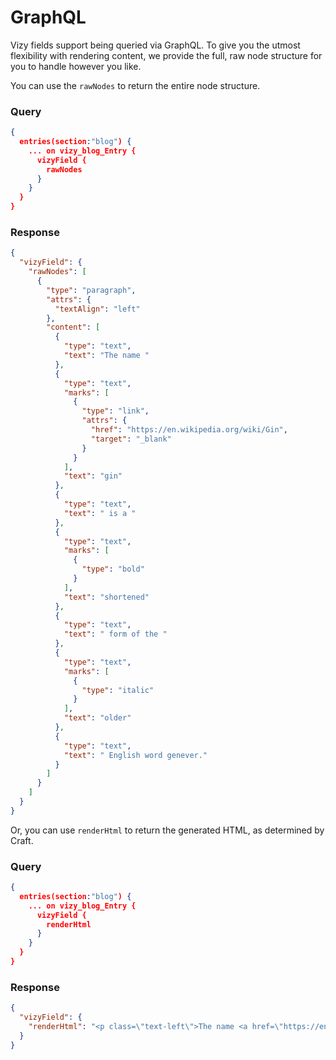 # GraphQL
Vizy fields support being queried via GraphQL. To give you the utmost flexibility with rendering content, we provide the full, raw node structure for you to handle however you like.

You can use the `rawNodes` to return the entire node structure.

### Query
```json
{
  entries(section:"blog") {
    ... on vizy_blog_Entry {
      vizyField {
        rawNodes
      }
    }
  }
}
```

### Response
```json
{
  "vizyField": {
    "rawNodes": [
      {
        "type": "paragraph",
        "attrs": {
          "textAlign": "left"
        },
        "content": [
          {
            "type": "text",
            "text": "The name "
          },
          {
            "type": "text",
            "marks": [
              {
                "type": "link",
                "attrs": {
                  "href": "https://en.wikipedia.org/wiki/Gin",
                  "target": "_blank"
                }
              }
            ],
            "text": "gin"
          },
          {
            "type": "text",
            "text": " is a "
          },
          {
            "type": "text",
            "marks": [
              {
                "type": "bold"
              }
            ],
            "text": "shortened"
          },
          {
            "type": "text",
            "text": " form of the "
          },
          {
            "type": "text",
            "marks": [
              {
                "type": "italic"
              }
            ],
            "text": "older"
          },
          {
            "type": "text",
            "text": " English word genever."
          }
        ]
      }
    ]
  }
}
```

Or, you can use `renderHtml` to return the generated HTML, as determined by Craft.

### Query
```json
{
  entries(section:"blog") {
    ... on vizy_blog_Entry {
      vizyField {
        renderHtml
      }
    }
  }
}
```

### Response
```json
{
  "vizyField": {
    "renderHtml": "<p class=\"text-left\">The name <a href=\"https://en.wikipedia.org/wiki/Gin\" target=\"_blank\" rel=\"noopener noreferrer nofollow\">gin</a> is a <strong>shortened</strong> form of the <em>older</em> English word genever.</p>"
  }
}
```